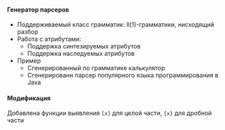 

#### Генератор парсеров
* Поддерживаемый класс грамматик:
   ll(1)-грамматики, нисходящий разбор
* Работа с атрибутами:
  - Поддержка синтезируемых атрибутов
  - Поддержка наследуемых атрибутов
* Пример
  - Сгенерированный по грамматике калькулятор
  - Сгенерированн парсер популярного языка программирования в Java

#### Модификация

Добавлена функции выявления `[x]` для целой части, `{x}` для дробной части
